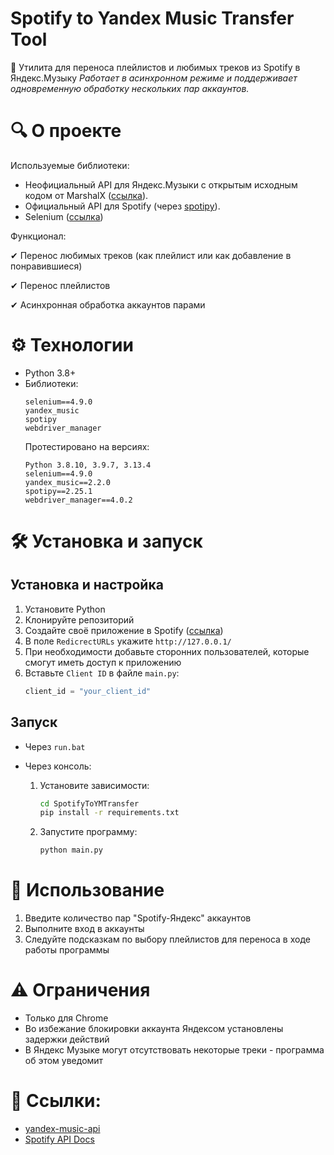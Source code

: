 # Spotify to Yandex Music Transfer Tool
🚀 Утилита для переноса плейлистов и любимых треков из Spotify в Яндекс.Музыку
*Работает в асинхронном режиме и поддерживает одновременную обработку нескольких пар аккаунтов.*
# 🔍 О проекте
Используемые библиотеки:

* Неофициальный API для Яндекс.Музыки с открытым исходным кодом от MarshalX ([ссылка](https://github.com/MarshalX/yandex-music-api/)).
* Официальный API для Spotify (через [spotipy](https://spotipy.readthedocs.io/en/2.25.1/)).
* Selenium ([ссылка](https://www.selenium.dev/))

Функционал:

✔ Перенос любимых треков (как плейлист или как добавление в понравившиеся)

✔ Перенос плейлистов

✔ Асинхронная обработка аккаунтов парами

# ⚙️ Технологии
* Python 3.8+
* Библиотеки:
  ```
  selenium==4.9.0
  yandex_music
  spotipy
  webdriver_manager
  ```
  Протестировано на версиях:
  ```
  Python 3.8.10, 3.9.7, 3.13.4
  selenium==4.9.0
  yandex_music==2.2.0
  spotipy==2.25.1
  webdriver_manager==4.0.2
  ```
# 🛠 Установка и запуск
## Установка и настройка
  1. Установите Python
  2. Клонируйте репозиторий
  3. Создайте своё приложение в Spotify ([ссылка](https://developer.spotify.com/))
  4. В поле ```RedicrectURLs``` укажите ```http://127.0.0.1/```
  5. При необходимости добавьте сторонних пользователей, которые смогут иметь доступ к приложению
  6. Вставьте ```Client ID``` в файле ```main.py```:
     ```python
     client_id = "your_client_id"
     ```
## Запуск
* Через ```run.bat```
* Через консоль:
  
  1. Установите зависимости:
     ```bash
     cd SpotifyToYMTransfer
     pip install -r requirements.txt
     ```
  2. Запустите программу:
     ```bash
     python main.py
     ```
# 🚀 Использование
1. Введите количество пар "Spotify-Яндекс" аккаунтов
2. Выполните вход в аккаунты
3. Следуйте подсказкам по выбору плейлистов для переноса в ходе работы программы

# ⚠️ Ограничения
* Только для Chrome
* Во избежание блокировки аккаунта Яндексом установлены задержки действий
* В Яндекс Музыке могут отсутствовать некоторые треки - программа об этом уведомит

# 🔗 Ссылки:
* [yandex-music-api](https://github.com/MarshalX/yandex-music-api/ "API ЯМ")
* [Spotify API Docs](https://developer.spotify.com/documentation/web-api/ "API Spotify")



